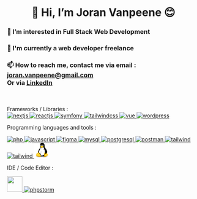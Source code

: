 <h1 align="center"> 👋 Hi, I’m Joran Vanpeene 😊 </h1>
<h3 > 👀 I’m interested in Full Stack Web Development </h3>
<h3 > 🌱 I'm currently a web developer freelance </h3>
<h3 > 📫 How to reach me, contact me via email : <a href="mailto:joran.vanpeene@gmail.com ">joran.vanpeene@gmail.com </a> <br> Or via <a href="https://www.linkedin.com/in/joran-vanpeene-developpeur-web-fullstack/">LinkedIn</a> </h3> 
<br>
<br>
Frameworks / Libraries : <br>
     <a href="https://nextjs.org/" target="_blank">
          <img src="https://upload.vectorlogo.zone/logos/nextjs/images/abcffb25-b56d-475f-9c82-26818776dc33.svg" alt="nextjs" width="40" height="40"/>
     </a>  
     <a href="https://fr.reactjs.org/" target="_blank">
          <img src="https://www.vectorlogo.zone/logos/reactjs/reactjs-icon.svg" alt="reactjs" width="40" height="40"/>
     </a>      
     <a href="https://symfony.com/" target="_blank">
          <img src="https://www.vectorlogo.zone/logos/symfony/symfony-icon.svg" alt="symfony" width="40" height="40"/>
     </a>
          <a href="https://tailwindcss.com/" target="_blank">
          <img src="https://svgl.app/library/tailwindcss.svg" alt="tailwindcss" width="40" height="40"/>
     </a>
     <a href="https://vuejs.org/" target="_blank">
          <img src="https://www.vectorlogo.zone/logos/vuejs/vuejs-icon.svg" alt="vue" width="40" height="40"/>
     </a>
     <a href="https://wordpress.org/" target="_blank">
          <img src="https://www.vectorlogo.zone/logos/wordpress/wordpress-icon.svg" alt="wordpress" width="40" height="40"/>
     </a>
     <p>Programming languages and tools : </p>
     
<p align="left">
     <a href="https://www.php.net/" target="_blank">
          <img src="https://svgl.app/library/php_dark.svg" alt="php" width="40" height="40"/>
     </a>
     <a href="https://www.javascript.com/" target="_blank">
          <img src="https://svgl.app/library/javascript.svg" alt="javascript" width="40" height="40"/>
     </a>
     <a href="https://www.figma.com/" target="_blank">
          <img src="https://svgl.app/library/figma.svg" alt="figma" width="40" height="40"/>
     </a>
     <a href="https://www.mysql.com/" target="_blank">
          <img src="https://svgl.app/library/mysql.svg" alt="mysql" width="40" height="40"/>
     </a>
     <a href="https://www.postgresql.org/" target="_blank">
          <img src="https://svgl.app/library/postgresql.svg" alt="postgresql" width="40" height="40"/>
     </a>
     <a href="https://postman.com" target="_blank">
          <img src="https://www.vectorlogo.zone/logos/getpostman/getpostman-icon.svg" alt="postman" width="40" height="40"/>
     </a>
     <a href="https://insomnia.rest/" target="_blank">
          <img src="https://raw.githubusercontent.com/get-icon/geticon/fc0f660daee147afb4a56c64e12bde6486b73e39/icons/insomnia.svg" alt="tailwind" width="40" height="40"/>
     </a>
     <a href="https://github.com/" target="_blank">
          <img src="https://svgl.app/library/github.svg" alt="tailwind" width="40" height="40"/>
     </a>
     <a href="https://www.linux.org/" target="_blank">
          <img src="https://raw.githubusercontent.com/devicons/devicon/master/icons/linux/linux-original.svg" alt="linux" width="40" height="40"/>
     </a>
</p>
     <p>IDE / Code Editor :</p>
     <a href="https://code.visualstudio.com/" target="_blank">
     <img  src="https://www.vectorlogo.zone/logos/visualstudio_code/visualstudio_code-icon.svg" width="40" height="40"/>
     </a>
     <a href="https://www.jetbrains.com/fr-fr/phpstorm/" target="_blank">
          <img src="https://cdn.worldvectorlogo.com/logos/phpstorm-1.svg" alt="phpstorm" width="40" height="40"/>
     </a>
